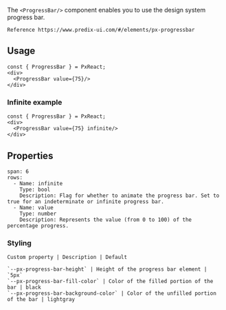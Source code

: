 The `<ProgressBar/>` component enables you to use the design system progress bar.

```hint
Reference https://www.predix-ui.com/#/elements/px-progressbar
```


## Usage

```react
const { ProgressBar } = PxReact;
<div>
  <ProgressBar value={75}/>
</div>
```

### Infinite example

```react
const { ProgressBar } = PxReact;
<div>
  <ProgressBar value={75} infinite/>
</div>
```


## Properties

```table
span: 6
rows:
  - Name: infinite
    Type: bool
    Description: Flag for whether to animate the progress bar. Set to true for an indeterminate or infinite progress bar.
  - Name: value
    Type: number
    Description: Represents the value (from 0 to 100) of the percentage progress.
```


### Styling

```
Custom property | Description | Default

`--px-progress-bar-height` | Height of the progress bar element | `5px`
`--px-progress-bar-fill-color` | Color of the filled portion of the bar | black
`--px-progress-bar-background-color` | Color of the unfilled portion of the bar | lightgray
```
